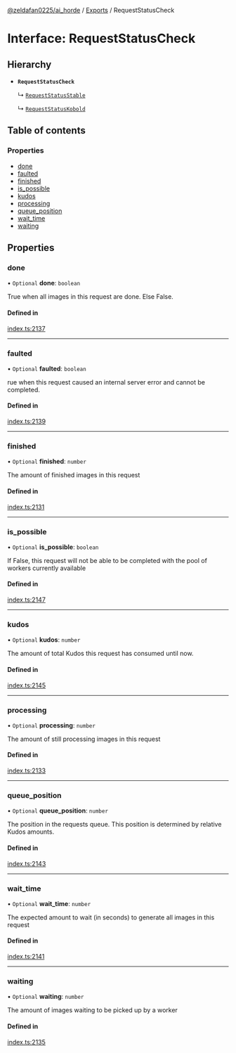 [@zeldafan0225/ai_horde](../README.md) / [Exports](../modules.md) / RequestStatusCheck

# Interface: RequestStatusCheck

## Hierarchy

- **`RequestStatusCheck`**

  ↳ [`RequestStatusStable`](RequestStatusStable.md)

  ↳ [`RequestStatusKobold`](RequestStatusKobold.md)

## Table of contents

### Properties

- [done](RequestStatusCheck.md#done)
- [faulted](RequestStatusCheck.md#faulted)
- [finished](RequestStatusCheck.md#finished)
- [is\_possible](RequestStatusCheck.md#is_possible)
- [kudos](RequestStatusCheck.md#kudos)
- [processing](RequestStatusCheck.md#processing)
- [queue\_position](RequestStatusCheck.md#queue_position)
- [wait\_time](RequestStatusCheck.md#wait_time)
- [waiting](RequestStatusCheck.md#waiting)

## Properties

### done

• `Optional` **done**: `boolean`

True when all images in this request are done. Else False.

#### Defined in

[index.ts:2137](https://github.com/ZeldaFan0225/ai_horde/blob/2b1ed8a/index.ts#L2137)

___

### faulted

• `Optional` **faulted**: `boolean`

rue when this request caused an internal server error and cannot be completed.

#### Defined in

[index.ts:2139](https://github.com/ZeldaFan0225/ai_horde/blob/2b1ed8a/index.ts#L2139)

___

### finished

• `Optional` **finished**: `number`

The amount of finished images in this request

#### Defined in

[index.ts:2131](https://github.com/ZeldaFan0225/ai_horde/blob/2b1ed8a/index.ts#L2131)

___

### is\_possible

• `Optional` **is\_possible**: `boolean`

If False, this request will not be able to be completed with the pool of workers currently available

#### Defined in

[index.ts:2147](https://github.com/ZeldaFan0225/ai_horde/blob/2b1ed8a/index.ts#L2147)

___

### kudos

• `Optional` **kudos**: `number`

The amount of total Kudos this request has consumed until now.

#### Defined in

[index.ts:2145](https://github.com/ZeldaFan0225/ai_horde/blob/2b1ed8a/index.ts#L2145)

___

### processing

• `Optional` **processing**: `number`

The amount of still processing images in this request

#### Defined in

[index.ts:2133](https://github.com/ZeldaFan0225/ai_horde/blob/2b1ed8a/index.ts#L2133)

___

### queue\_position

• `Optional` **queue\_position**: `number`

The position in the requests queue. This position is determined by relative Kudos amounts.

#### Defined in

[index.ts:2143](https://github.com/ZeldaFan0225/ai_horde/blob/2b1ed8a/index.ts#L2143)

___

### wait\_time

• `Optional` **wait\_time**: `number`

The expected amount to wait (in seconds) to generate all images in this request

#### Defined in

[index.ts:2141](https://github.com/ZeldaFan0225/ai_horde/blob/2b1ed8a/index.ts#L2141)

___

### waiting

• `Optional` **waiting**: `number`

The amount of images waiting to be picked up by a worker

#### Defined in

[index.ts:2135](https://github.com/ZeldaFan0225/ai_horde/blob/2b1ed8a/index.ts#L2135)
